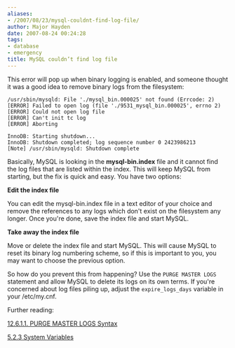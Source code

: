 ```yaml
---
aliases:
- /2007/08/23/mysql-couldnt-find-log-file/
author: Major Hayden
date: 2007-08-24 00:24:28
tags:
- database
- emergency
title: MySQL couldn’t find log file
---
```


This error will pop up when binary logging is enabled, and someone thought it was a good idea to remove binary logs from the filesystem:

```
/usr/sbin/mysqld: File './mysql_bin.000025' not found (Errcode: 2)
[ERROR] Failed to open log (file './9531_mysql_bin.000025', errno 2)
[ERROR] Could not open log file
[ERROR] Can't init tc log
[ERROR] Aborting
```

```
InnoDB: Starting shutdown...
InnoDB: Shutdown completed; log sequence number 0 2423986213
[Note] /usr/sbin/mysqld: Shutdown complete
```

Basically, MySQL is looking in the **mysql-bin.index** file and it cannot find the log files that are listed within the index. This will keep MySQL from starting, but the fix is quick and easy. You have two options:

**Edit the index file**

You can edit the mysql-bin.index file in a text editor of your choice and remove the references to any logs which don't exist on the filesystem any longer. Once you're done, save the index file and start MySQL.

**Take away the index file**

Move or delete the index file and start MySQL. This will cause MySQL to reset its binary log numbering scheme, so if this is important to you, you may want to choose the previous option.

So how do you prevent this from happening? Use the `PURGE MASTER LOGS` statement and allow MySQL to delete its logs on its own terms. If you're concerned about log files piling up, adjust the `expire_logs_days` variable in your /etc/my.cnf.

Further reading:

[12.6.1.1. PURGE MASTER LOGS Syntax][1]

[5.2.3 System Variables][2]

 [1]: http://dev.mysql.com/doc/refman/5.0/en/purge-master-logs.html
 [2]: http://dev.mysql.com/doc/refman/5.0/en/server-system-variables.html